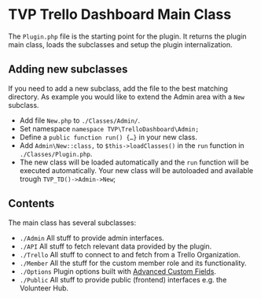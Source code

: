 # TVP Trello Dashboard Main Class

The `Plugin.php` file is the starting point for the plugin. It returns the plugin main class, loads the subclasses and setup the plugin internalization.

## Adding new subclasses
If you need to add a new subclass, add the file to the best matching directory. As example you would like to extend the Admin area with a `New` subclass.
* Add file `New.php` to `./Classes/Admin/`.
* Set namespace `namespace TVP\TrelloDashboard\Admin;`
* Define a `public function run() {…}` in your new class.
* Add `Admin\New::class,` to `$this->loadClasses()` in the `run` function in `./Classes/Plugin.php`.
* The new class will be loaded automatically and the `run`
 function will be executed automatically.
Your new class will be autoloaded and available trough `TVP_TD()->Admin->New`;

## Contents

The main class has several subclasses:
* `./Admin` All stuff to provide admin interfaces.
* `./API` All stuff to fetch relevant data provided by the plugin.
* `./Trello` All stuff to connect to and fetch from a Trello Organization.
* `./Member` All the stuff for the custom member role and its functionality.
* `./Options` Plugin options built with [Advanced Custom Fields](https://www.advancedcustomfields.com/).
* `./Public` All stuff to provide public (frontend) interfaces e.g. the Volunteer Hub.
